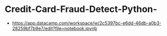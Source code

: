 # Credit-Card-Fraud-Detect-Python-

- https://app.datacamp.com/workspace/w/2c5397bc-e6dd-46db-a0b3-28259bf7b9e7/edit?file=notebook.ipynb
